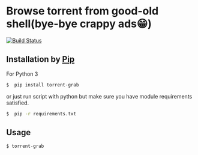 # Browse torrent from good-old shell(bye-bye crappy ads:grin:)
[![Build Status](https://travis-ci.org/aksl337/torrent_scraper.svg?branch=master)](ttps://travis-ci.org/aksl337/torrent_scraper)



## Installation by [Pip](http://pip.readthedocs.org/en/stable/installing/)
For Python 3

```bash
$  pip install torrent-grab
```

or just run script with python
but make sure you have module requirements satisfied.

```bash
$  pip -r requirements.txt
```

## Usage

```bash
$ torrent-grab
```
